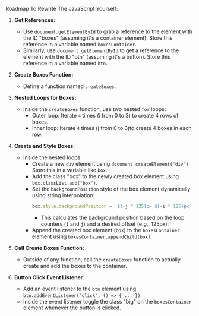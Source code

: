 Roadmap To Rewrite The JavaScript Yourself:

1. **Get References:**

   - Use `document.getElementById` to grab a reference to the element with the ID "boxes" (assuming it's a container element). Store this reference in a variable named `boxesContainer`.
   - Similarly, use `document.getElementById` to get a reference to the element with the ID "btn" (assuming it's a button). Store this reference in a variable named `btn`.

2. **Create Boxes Function:**

   - Define a function named `createBoxes`.

3. **Nested Loops for Boxes:**

   - Inside the `createBoxes` function, use two nested `for` loops:
     - Outer loop: Iterate `4` times (i from 0 to 3) to create 4 rows of boxes.
     - Inner loop: Iterate `4` times (j from 0 to 3)to create 4 boxes in each row.

4. **Create and Style Boxes:**

   - Inside the nested loops:
     - Create a new `div` element using `document.createElement("div")`. Store this in a variable like `box`.
     - Add the class "box" to the newly created box element using `box.classList.add("box")`.
     - Set the `backgroundPosition` style of the box element dynamically using string interpolation:
       ```javascript
       box.style.backgroundPosition = `${-j * 125}px ${-i * 125}px`;
       ```
       - This calculates the background position based on the loop counters (`i` and `j`) and a desired offset (e.g., 125px).
     - Append the created box element (`box`) to the `boxesContainer` element using `boxesContainer.appendChild(box)`.

5. **Call Create Boxes Function:**

   - Outside of any function, call the `createBoxes` function to actually create and add the boxes to the container.

6. **Button Click Event Listener:**

   - Add an event listener to the `btn` element using `btn.addEventListener("click", () => { ... })`.
   - Inside the event listener toggle the class "big" on the `boxesContainer` element whenever the button is clicked.
